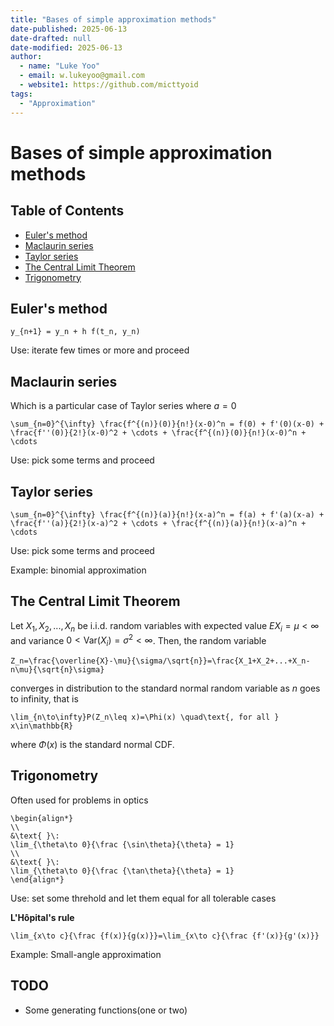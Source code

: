 ```yaml
---
title: "Bases of simple approximation methods"
date-published: 2025-06-13
date-drafted: null
date-modified: 2025-06-13
author:
  - name: "Luke Yoo"
  - email: w.lukeyoo@gmail.com
  - website1: https://github.com/micttyoid
tags:
  - "Approximation"
---
```


# Bases of simple approximation methods

## Table of Contents
- [Euler's method](#eulers-method)
- [Maclaurin series](#maclaurin-series)
- [Taylor series](#taylor-series)
- [The Central Limit Theorem](#the-central-limit-theorem)
- [Trigonometry](#trigonometry)

## Euler's method

```[latex]
y_{n+1} = y_n + h f(t_n, y_n)
```

Use: iterate few times or more and proceed

## Maclaurin series

Which is a particular case of Taylor series where $a = 0$

```[latex]
\sum_{n=0}^{\infty} \frac{f^{(n)}(0)}{n!}(x-0)^n = f(0) + f'(0)(x-0) + \frac{f''(0)}{2!}(x-0)^2 + \cdots + \frac{f^{(n)}(0)}{n!}(x-0)^n + \cdots
```

Use: pick some terms and proceed

## Taylor series

```[latex]
\sum_{n=0}^{\infty} \frac{f^{(n)}(a)}{n!}(x-a)^n = f(a) + f'(a)(x-a) + \frac{f''(a)}{2!}(x-a)^2 + \cdots + \frac{f^{(n)}(a)}{n!}(x-a)^n + \cdots
```

Use: pick some terms and proceed

Example: binomial approximation

## The Central Limit Theorem

Let $X_1,X_2,...,X_n$ be i.i.d. random variables with expected value $EX_i=\mu<\infty$ and variance $0<\text{Var}(X_i)=\sigma^2<\infty$. Then, the random variable

```[latex]
Z_n=\frac{\overline{X}-\mu}{\sigma/\sqrt{n}}=\frac{X_1+X_2+...+X_n-n\mu}{\sqrt{n}\sigma}
```
converges in distribution to the standard normal random variable as $n$ goes to infinity, that is

```[latex]
\lim_{n\to\infty}P(Z_n\leq x)=\Phi(x) \quad\text{, for all } x\in\mathbb{R}
```

where $\Phi(x)$ is the standard normal CDF.

## Trigonometry

Often used for problems in optics

```[latex]
\begin{align*}
\\
&\text{ }\: 
\lim_{\theta\to 0}{\frac {\sin\theta}{\theta} = 1}
\\
&\text{ }\: 
\lim_{\theta\to 0}{\frac {\tan\theta}{\theta} = 1}
\end{align*}
```

Use: set some threhold and let them equal for all tolerable cases

**L'Hôpital's rule**

```[latex]
\lim_{x\to c}{\frac {f(x)}{g(x)}}=\lim_{x\to c}{\frac {f'(x)}{g'(x)}}
```

Example: Small-angle approximation

## TODO
- Some generating functions(one or two)
